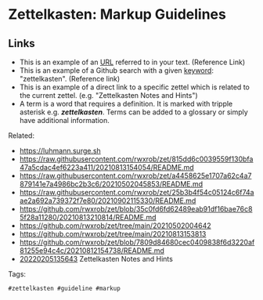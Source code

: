 # Zettelkasten: Markup Guidelines

## Links

* This is an example of an [URL] referred to in your text. (Reference Link)
* This is an example of a Github search with a given [keyword]: "zettelkasten". (Reference link)
* This is an example of a direct link to a specific zettel which is related to the current zettel. (e.g. "Zettelkasten Notes and Hints")
* A term is a word that requires a definition. It is marked with tripple asterisk e.g. ***zettelkasten***. Terms can be added to a glossary or simply have additional information.

Related:

* <https://luhmann.surge.sh>
* <https://raw.githubusercontent.com/rwxrob/zet/815dd6c0039559f130bfa47a5cdac4ef6223a411/20210813154054/README.md>
* <https://raw.githubusercontent.com/rwxrob/zet/a4458625e1707a62c4a7879141e7a4986bc2b3c6/20210502045853/README.md>
* <https://raw.githubusercontent.com/rwxrob/zet/25b3b4f54c05124c6f74aae2a692a739372f7e80/20210902115330/README.md>
* <https://github.com/rwxrob/zet/blob/35c0fd6fd62489eab91df16bae76c85f28a11280/20210813210814/README.md>
* <https://github.com/rwxrob/zet/tree/main/20210502004642>
* <https://github.com/rwxrob/zet/tree/main/20210813153813>
* <https://github.com/rwxrob/zet/blob/7809d84680cec0409838f6d3220af81255e94c4c/20210812154738/README.md>
* [20220205135643](/20220205135643/) Zettelkasten Notes and Hints

[URL]: <https://REFERREDURL>
[keyword]: <https://github.com/SimonWoodtli/zet/search?q=zettelkasten>

Tags:

    #zettelkasten #guideline #markup
